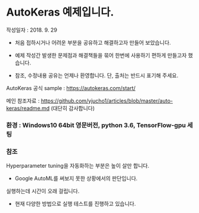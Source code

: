 # AutoKeras 예제입니다.

작성일자 : 2018. 9. 29

- 처음 접하시거나 어려운 부분을 공유하고 해결하고자 만들어 보았습니다.

- 예제 작성간 발생한 문제점과 해결책들을 묶어 한번에 사용하기 편하게 만들고자 했습니다.

- 참조, 수정내용 공유는 언제나 환영합니다. 단, 출처는 반드시 표기해 주세요.

AutoKeras 공식 sample : https://autokeras.com/start/

메인 참조자료 : https://github.com/yjucho1/articles/blob/master/auto-keras/readme.md (대단히 감사합니다)

### 환경 : Windows10 64bit 영문버전, python 3.6, TensorFlow-gpu 세팅

### 참조

Hyperparameter tuning을 자동화하는 부분은 높이 살만 합니다.
- Google AutoML를 써보지 못한 상황에서의 판단입니다.

실행하는데 시간이 오래 걸립니다.
- 현재 다양한 방법으로 실행 테스트를 진행하고 있습니다.

